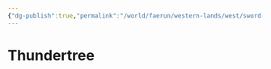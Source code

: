 ```yaml
---
{"dg-publish":true,"permalink":"/world/faerun/western-lands/west/sword-coast/neverwinter-wood/thundertree/"}
---
```



# Thundertree
